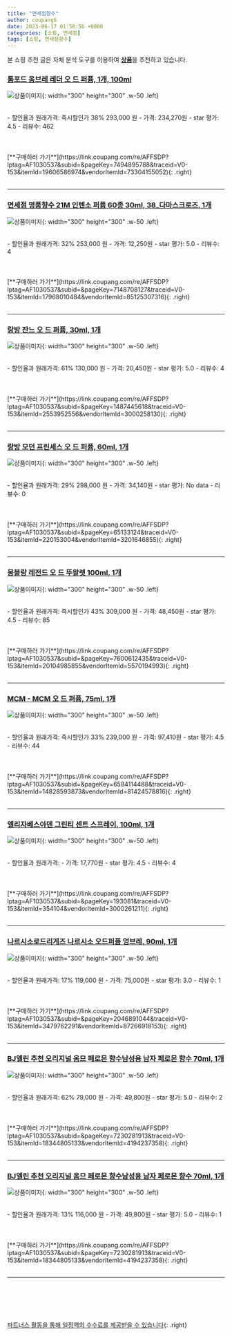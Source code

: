 ```yaml
---
title: "면세점향수"
author: coupang6
date: 2023-06-17 01:50:56 +0800
categories: [쇼핑, 면세점]
tags: [쇼핑, 면세점향수]
---
```


본 쇼핑 추천 글은 자체 분석 도구를 이용하여 [**상품**](https://link.coupang.com/a/bao1ui)을 추천하고 있습니다.

### [톰포드 옴브레 레더 오 드 퍼퓸, 1개, 100ml](https://link.coupang.com/re/AFFSDP?lptag=AF1030537&subid=&pageKey=7494895788&traceid=V0-153&itemId=19606586974&vendorItemId=73304155052)

![상품이미지](https://thumbnail8.coupangcdn.com/thumbnails/remote/230x230ex/image/vendor_inventory/a6bc/da5dab5cc29add7fb4ea205d8436af062c2a271b0f51d19d6cc9ff1af4ed.jpg){: width="300" height="300" .w-50 .left}


<br>
- 할인율과 원래가격: 즉시할인가 38%  293,000   원
- 가격: 234,270원
- star 평가: 4.5
- 리뷰수: 462
<br>
<br>
<br>
<br>
[**구매하러 가기**](https://link.coupang.com/re/AFFSDP?lptag=AF1030537&subid=&pageKey=7494895788&traceid=V0-153&itemId=19606586974&vendorItemId=73304155052){: .right}
<br>
<br>

---

### [면세점 명품향수 21M 인텐소 퍼퓸 60종 30ml, 38_다마스크로즈, 1개](https://link.coupang.com/re/AFFSDP?lptag=AF1030537&subid=&pageKey=7148708127&traceid=V0-153&itemId=17968010484&vendorItemId=85125307316)

![상품이미지](https://thumbnail7.coupangcdn.com/thumbnails/remote/230x230ex/image/vendor_inventory/5518/3a0cb60e6ae48aa67f35551612281c091fa581c2b56a4bf52efe14fbccb2.jpg){: width="300" height="300" .w-50 .left}


<br>
- 할인율과 원래가격: 32%  253,000   원
- 가격: 12,250원
- star 평가: 5.0
- 리뷰수: 4
<br>
<br>
<br>
<br>
[**구매하러 가기**](https://link.coupang.com/re/AFFSDP?lptag=AF1030537&subid=&pageKey=7148708127&traceid=V0-153&itemId=17968010484&vendorItemId=85125307316){: .right}
<br>
<br>

---

### [랑방 잔느 오 드 퍼퓸, 30ml, 1개](https://link.coupang.com/re/AFFSDP?lptag=AF1030537&subid=&pageKey=1487445618&traceid=V0-153&itemId=2553952556&vendorItemId=3000258130)

![상품이미지](https://thumbnail7.coupangcdn.com/thumbnails/remote/230x230ex/image/product/image/vendoritem/2016/07/25/3000258130/d78acbef-5020-405c-89f2-818e55be90ea.jpg){: width="300" height="300" .w-50 .left}


<br>
- 할인율과 원래가격: 61%  130,000   원
- 가격: 20,450원
- star 평가: 5.0
- 리뷰수: 4
<br>
<br>
<br>
<br>
[**구매하러 가기**](https://link.coupang.com/re/AFFSDP?lptag=AF1030537&subid=&pageKey=1487445618&traceid=V0-153&itemId=2553952556&vendorItemId=3000258130){: .right}
<br>
<br>

---

### [랑방 모던 프린세스 오 드 퍼퓸, 60ml, 1개](https://link.coupang.com/re/AFFSDP?lptag=AF1030537&subid=&pageKey=65133124&traceid=V0-153&itemId=220153004&vendorItemId=3201646855)

![상품이미지](https://thumbnail10.coupangcdn.com/thumbnails/remote/230x230ex/image/retail/images/8410917739618949-dee722ca-67bb-4fc6-9052-1f80fb77d449.jpg){: width="300" height="300" .w-50 .left}


<br>
- 할인율과 원래가격: 29%  298,000   원
- 가격: 34,140원
- star 평가: No data
- 리뷰수: 0
<br>
<br>
<br>
<br>
[**구매하러 가기**](https://link.coupang.com/re/AFFSDP?lptag=AF1030537&subid=&pageKey=65133124&traceid=V0-153&itemId=220153004&vendorItemId=3201646855){: .right}
<br>
<br>

---

### [몽블랑 레전드 오 드 뚜왈렛 100ml, 1개](https://link.coupang.com/re/AFFSDP?lptag=AF1030537&subid=&pageKey=7600612435&traceid=V0-153&itemId=20104985855&vendorItemId=5570194993)

![상품이미지](https://thumbnail8.coupangcdn.com/thumbnails/remote/230x230ex/image/vendor_inventory/0c04/01b01cfea0c3c48b77335ecd5d07e9fc659aac90e72bc00bdabc80fce5ca.jpg){: width="300" height="300" .w-50 .left}


<br>
- 할인율과 원래가격: 즉시할인가 43%  309,000   원
- 가격: 48,450원
- star 평가: 4.5
- 리뷰수: 85
<br>
<br>
<br>
<br>
[**구매하러 가기**](https://link.coupang.com/re/AFFSDP?lptag=AF1030537&subid=&pageKey=7600612435&traceid=V0-153&itemId=20104985855&vendorItemId=5570194993){: .right}
<br>
<br>

---

### [MCM - MCM 오 드 퍼퓸, 75ml, 1개](https://link.coupang.com/re/AFFSDP?lptag=AF1030537&subid=&pageKey=6584114488&traceid=V0-153&itemId=14828593873&vendorItemId=81424578816)

![상품이미지](https://thumbnail7.coupangcdn.com/thumbnails/remote/230x230ex/image/vendor_inventory/8cf2/29b5e560dc74d9f2dbc5df026d15efaade35c411adbc05f4772a184eb64c.jpg){: width="300" height="300" .w-50 .left}


<br>
- 할인율과 원래가격: 즉시할인가 33%  239,000   원
- 가격: 97,410원
- star 평가: 4.5
- 리뷰수: 44
<br>
<br>
<br>
<br>
[**구매하러 가기**](https://link.coupang.com/re/AFFSDP?lptag=AF1030537&subid=&pageKey=6584114488&traceid=V0-153&itemId=14828593873&vendorItemId=81424578816){: .right}
<br>
<br>

---

### [엘리자베스아덴 그린티 센트 스프레이, 100ml, 1개](https://link.coupang.com/re/AFFSDP?lptag=AF1030537&subid=&pageKey=193081&traceid=V0-153&itemId=354104&vendorItemId=3000261211)

![상품이미지](https://thumbnail7.coupangcdn.com/thumbnails/remote/230x230ex/image/product/image/vendoritem/2019/02/14/3000261211/cd59c269-a2e6-403b-995a-ca7805ec868e.jpg){: width="300" height="300" .w-50 .left}


<br>
- 할인율과 원래가격: 
- 가격: 17,770원
- star 평가: 4.5
- 리뷰수: 4
<br>
<br>
<br>
<br>
[**구매하러 가기**](https://link.coupang.com/re/AFFSDP?lptag=AF1030537&subid=&pageKey=193081&traceid=V0-153&itemId=354104&vendorItemId=3000261211){: .right}
<br>
<br>

---

### [나르시소로드리게즈 나르시소 오드퍼퓸 엉브레, 90ml, 1개](https://link.coupang.com/re/AFFSDP?lptag=AF1030537&subid=&pageKey=2046891044&traceid=V0-153&itemId=3479762291&vendorItemId=87266918153)

![상품이미지](https://thumbnail10.coupangcdn.com/thumbnails/remote/230x230ex/image/vendor_inventory/130a/85ddd1a504dff78862f4dd149a2ad98a41207f3bca1d7e68e7e718f7d71e.png){: width="300" height="300" .w-50 .left}


<br>
- 할인율과 원래가격: 17%  119,000   원
- 가격: 75,000원
- star 평가: 3.0
- 리뷰수: 1
<br>
<br>
<br>
<br>
[**구매하러 가기**](https://link.coupang.com/re/AFFSDP?lptag=AF1030537&subid=&pageKey=2046891044&traceid=V0-153&itemId=3479762291&vendorItemId=87266918153){: .right}
<br>
<br>

---

### [BJ엘린 추천 오리지널 옴므 페로몬 향수남성용 남자 페로몬 향수 70ml, 1개](https://link.coupang.com/re/AFFSDP?lptag=AF1030537&subid=&pageKey=7230281913&traceid=V0-153&itemId=18344805133&vendorItemId=4194237358)

![상품이미지](https://thumbnail8.coupangcdn.com/thumbnails/remote/230x230ex/image/vendor_inventory/9f90/3604f964c04a00e6756c2aa665691c75bd08bae39b30f6e74cf62e4751b2.jpg){: width="300" height="300" .w-50 .left}


<br>
- 할인율과 원래가격: 62%  79,000   원
- 가격: 49,800원
- star 평가: 5.0
- 리뷰수: 2
<br>
<br>
<br>
<br>
[**구매하러 가기**](https://link.coupang.com/re/AFFSDP?lptag=AF1030537&subid=&pageKey=7230281913&traceid=V0-153&itemId=18344805133&vendorItemId=4194237358){: .right}
<br>
<br>

---

### [BJ엘린 추천 오리지널 옴므 페로몬 향수남성용 남자 페로몬 향수 70ml, 1개](https://link.coupang.com/re/AFFSDP?lptag=AF1030537&subid=&pageKey=7230281913&traceid=V0-153&itemId=18344805133&vendorItemId=4194237358)

![상품이미지](https://thumbnail8.coupangcdn.com/thumbnails/remote/230x230ex/image/vendor_inventory/9f90/3604f964c04a00e6756c2aa665691c75bd08bae39b30f6e74cf62e4751b2.jpg){: width="300" height="300" .w-50 .left}


<br>
- 할인율과 원래가격: 13%  116,000   원
- 가격: 49,800원
- star 평가: 5.0
- 리뷰수: 1
<br>
<br>
<br>
<br>
[**구매하러 가기**](https://link.coupang.com/re/AFFSDP?lptag=AF1030537&subid=&pageKey=7230281913&traceid=V0-153&itemId=18344805133&vendorItemId=4194237358){: .right}
<br>
<br>

---
<br><br><br><br><br> [파트너스 활동을 통해 일정액의 수수료를 제공받을 수 있습니다](https://link.coupang.com/a/bao1ui){: .right}